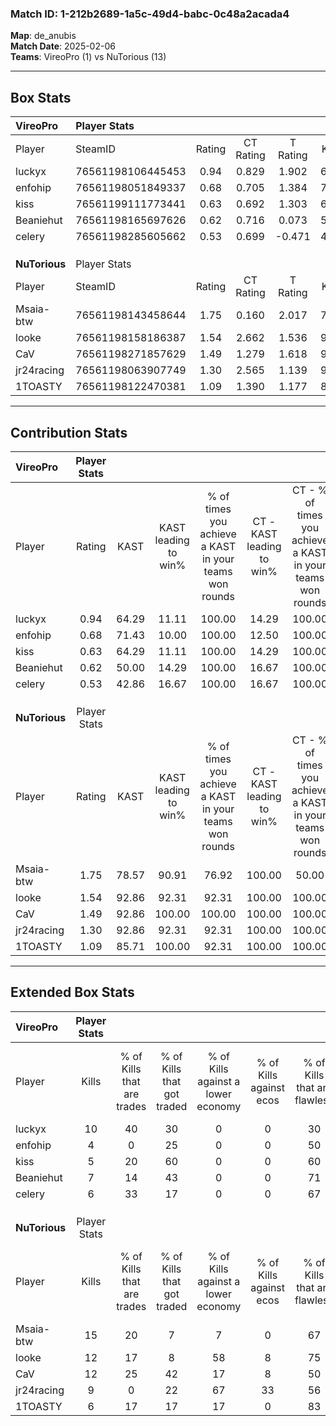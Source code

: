 ### Match ID: 1-212b2689-1a5c-49d4-babc-0c48a2acada4  
**Map**: de_anubis  
**Match Date**: 2025-02-06  
**Teams**: VireoPro (1) vs NuTorious (13)  

---  

## Box Stats  

| **VireoPro**  | Player Stats      |        |           |          |       |      |       |         |        |      |     |
| :- | :- | :-: | :-: | :-: | :-: | :-: | :-: | :-: | :-: | :-: | :-: |
| Player        | SteamID           | Rating | CT Rating | T Rating | KAST  | ADR  | Kills | Assists | Deaths | K/D  | HS% |
| luckyx        | 76561198106445453 |  0.94  |   0.829   |  1.902   | 64.29 | 73.9 |  10   |    2    |   12   | 0.83 | 50  |
| enfohip       | 76561198051849337 |  0.68  |   0.705   |  1.384   | 71.43 | 45.2 |   4   |    2    |   8    | 0.50 | 75  |
| kiss          | 76561199111773441 |  0.63  |   0.692   |  1.303   | 64.29 | 67.6 |   5   |    4    |   12   | 0.42 | 80  |
| Beaniehut     | 76561198165697626 |  0.62  |   0.716   |  0.073   | 50.00 | 67.1 |   7   |    1    |   12   | 0.58 | 42  |
| celery        | 76561198285605662 |  0.53  |   0.699   |  -0.471  | 42.86 | 50.8 |   6   |    0    |   10   | 0.60 | 33  |
|               |                   |        |           |          |       |      |       |         |        |      |     |
|               |                   |        |           |          |       |      |       |         |        |      |     |
|               |                   |        |           |          |       |      |       |         |        |      |     |
| **NuTorious** | Player Stats      |        |           |          |       |      |       |         |        |      |     |
| Player        | SteamID           | Rating | CT Rating | T Rating | KAST  | ADR  | Kills | Assists | Deaths | K/D  | HS% |
| Msaia-btw     | 76561198143458644 |  1.75  |   0.160   |  2.017   | 78.57 | 97.5 |  15   |    4    |   4    | 3.75 | 60  |
| looke         | 76561198158186387 |  1.54  |   2.662   |  1.536   | 92.86 | 84.7 |  12   |    3    |   6    | 2.00 | 58  |
| CaV           | 76561198271857629 |  1.49  |   1.279   |  1.618   | 92.86 | 89.7 |  12   |    4    |   8    | 1.50 | 66  |
| jr24racing    | 76561198063907749 |  1.30  |   2.565   |  1.139   | 92.86 | 70.8 |   9   |    7    |   7    | 1.29 | 44  |
| 1TOASTY       | 76561198122470381 |  1.09  |   1.390   |  1.177   | 85.71 | 78.6 |   6   |    7    |   7    | 0.86 | 16  |
---  

## Contribution Stats  

| **VireoPro**  | Player Stats |       |                      |                                                        |                           |                                                             |                          |                                                            |
| :- | :-: | :-: | :-: | :-: | :-: | :-: | :-: | :-: |
| Player        |    Rating    | KAST  | KAST leading to win% | % of times you achieve a KAST in your teams won rounds | CT - KAST leading to win% | CT - % of times you achieve a KAST in your teams won rounds | T - KAST leading to win% | T - % of times you achieve a KAST in your teams won rounds |
| luckyx        |     0.94     | 64.29 |        11.11         |                         100.00                         |           14.29           |                           100.00                            |           0.00           |                            0.00                            |
| enfohip       |     0.68     | 71.43 |        10.00         |                         100.00                         |           12.50           |                           100.00                            |           0.00           |                            0.00                            |
| kiss          |     0.63     | 64.29 |        11.11         |                         100.00                         |           14.29           |                           100.00                            |           0.00           |                            0.00                            |
| Beaniehut     |     0.62     | 50.00 |        14.29         |                         100.00                         |           16.67           |                           100.00                            |           0.00           |                            0.00                            |
| celery        |     0.53     | 42.86 |        16.67         |                         100.00                         |           16.67           |                           100.00                            |           0.00           |                            0.00                            |
|               |              |       |                      |                                                        |                           |                                                             |                          |                                                            |
|               |              |       |                      |                                                        |                           |                                                             |                          |                                                            |
|               |              |       |                      |                                                        |                           |                                                             |                          |                                                            |
| **NuTorious** | Player Stats |       |                      |                                                        |                           |                                                             |                          |                                                            |
| Player        |    Rating    | KAST  | KAST leading to win% | % of times you achieve a KAST in your teams won rounds | CT - KAST leading to win% | CT - % of times you achieve a KAST in your teams won rounds | T - KAST leading to win% | T - % of times you achieve a KAST in your teams won rounds |
| Msaia-btw     |     1.75     | 78.57 |        90.91         |                         76.92                          |          100.00           |                            50.00                            |          90.00           |                           81.82                            |
| looke         |     1.54     | 92.86 |        92.31         |                         92.31                          |          100.00           |                           100.00                            |          90.91           |                           90.91                            |
| CaV           |     1.49     | 92.86 |        100.00        |                         100.00                         |          100.00           |                           100.00                            |          100.00          |                           100.00                           |
| jr24racing    |     1.30     | 92.86 |        92.31         |                         92.31                          |          100.00           |                           100.00                            |          90.91           |                           90.91                            |
| 1TOASTY       |     1.09     | 85.71 |        100.00        |                         92.31                          |          100.00           |                           100.00                            |          100.00          |                           90.91                            |
---  

## Extended Box Stats  

| **VireoPro**  | Player Stats |                            |                            |                                    |                         |                              |                                 |        |                             |                                     |                          |                               |                            |
| :- | :-: | :-: | :-: | :-: | :-: | :-: | :-: | :-: | :-: | :-: | :-: | :-: | :-: |
| Player        |    Kills     | % of Kills that are trades | % of Kills that got traded | % of Kills against a lower economy | % of Kills against ecos | % of Kills that are flawless | % of Kills that are close duels | Deaths | % of Deaths that get traded | % of Deaths against a lower economy | % of Deaths against ecos | % of Deaths that are flawless | % of Deaths that are close |
| luckyx        |      10      |             40             |             30             |                 0                  |            0            |              30              |                0                |   12   |             17              |                  0                  |            0             |              83               |             0              |
| enfohip       |      4       |             0              |             25             |                 0                  |            0            |              50              |               25                |   8    |             38              |                  0                  |            0             |              75               |             0              |
| kiss          |      5       |             20             |             60             |                 0                  |            0            |              60              |                0                |   12   |             33              |                  0                  |            0             |              58               |             17             |
| Beaniehut     |      7       |             14             |             43             |                 0                  |            0            |              71              |                0                |   12   |              8              |                  0                  |            0             |              83               |             0              |
| celery        |      6       |             33             |             17             |                 0                  |            0            |              67              |               17                |   10   |              0              |                  0                  |            0             |              40               |             0              |
|               |              |                            |                            |                                    |                         |                              |                                 |        |                             |                                     |                          |                               |                            |
|               |              |                            |                            |                                    |                         |                              |                                 |        |                             |                                     |                          |                               |                            |
|               |              |                            |                            |                                    |                         |                              |                                 |        |                             |                                     |                          |                               |                            |
| **NuTorious** | Player Stats |                            |                            |                                    |                         |                              |                                 |        |                             |                                     |                          |                               |                            |
| Player        |    Kills     | % of Kills that are trades | % of Kills that got traded | % of Kills against a lower economy | % of Kills against ecos | % of Kills that are flawless | % of Kills that are close duels | Deaths | % of Deaths that get traded | % of Deaths against a lower economy | % of Deaths against ecos | % of Deaths that are flawless | % of Deaths that are close |
| Msaia-btw     |      15      |             20             |             7              |                 7                  |            0            |              67              |                0                |   4    |             25              |                 75                  |            25            |              75               |             0              |
| looke         |      12      |             17             |             8              |                 58                 |            8            |              75              |                0                |   6    |             67              |                 17                  |            0             |              67               |             0              |
| CaV           |      12      |             25             |             42             |                 17                 |            8            |              50              |               17                |   8    |             25              |                 25                  |            13            |              50               |             0              |
| jr24racing    |      9       |             0              |             22             |                 67                 |           33            |              56              |                0                |   7    |             14              |                 14                  |            14            |              43               |             14             |
| 1TOASTY       |      6       |             17             |             17             |                 17                 |            0            |              83              |                0                |   7    |             43              |                 43                  |            14            |              57               |             14             |
